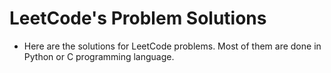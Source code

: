 # LeetCode's Problem Solutions

- Here are the solutions for LeetCode problems. Most of them are done in Python or C programming language.
